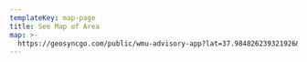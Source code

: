 ```yaml
---
templateKey: map-page
title: See Map of Area
map: >-
  https://geosyncgo.com/public/wmu-advisory-app?lat=37.984826239321926&lon=-84.1120543121688&zoom=15&layer=3e9c8cd0-0f78-11e9-9f51-a900fee08ee2&id=f1752b20-ec06-4e73-83b3-53b1dd049fac
---
```


